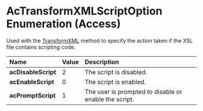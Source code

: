 
# AcTransformXMLScriptOption Enumeration (Access)

Used with the  [TransformXML](03b483ad-9785-be26-4632-411d8fc8a19d.md) method to specify the action taken if the XSL file contains scripting code.



|**Name**|**Value**|**Description**|
|:-----|:-----|:-----|
| **acDisableScript**|2|The script is disabled.|
| **acEnableScript**|0|The script is enabled.|
| **acPromptScript**|1|The user is prompted to disable or enable the script.|
